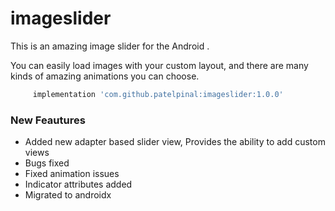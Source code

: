 # imageslider
This is an amazing image slider for the Android .
 
You can easily load images with your custom layout, and there are many kinds of amazing animations you can choose.

```groovy
     implementation 'com.github.patelpinal:imageslider:1.0.0'
```


### New Feautures 
* Added new adapter based slider view, Provides the ability to add custom views
* Bugs fixed
* Fixed animation issues
* Indicator attributes added
* Migrated to androidx

